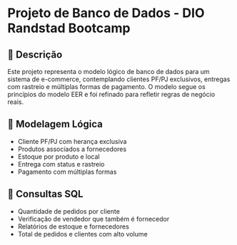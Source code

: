 # Projeto de Banco de Dados - DIO Randstad Bootcamp

## 📌 Descrição
Este projeto representa o modelo lógico de banco de dados para um sistema de e-commerce, contemplando clientes PF/PJ exclusivos, entregas com rastreio e múltiplas formas de pagamento. O modelo segue os princípios do modelo EER e foi refinado para refletir regras de negócio reais.

## 🔧 Modelagem Lógica

- Cliente PF/PJ com herança exclusiva
- Produtos associados a fornecedores
- Estoque por produto e local
- Entrega com status e rastreio
- Pagamento com múltiplas formas

## 🧪 Consultas SQL

- Quantidade de pedidos por cliente
- Verificação de vendedor que também é fornecedor
- Relatórios de estoque e fornecedores
- Total de pedidos e clientes com alto volume
